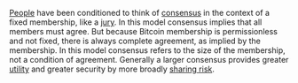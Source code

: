 [People](Glossary#person) have been conditioned to think of [consensus](Glossary#consensus) in the context of a fixed membership, like a [jury](https://en.m.wikipedia.org/wiki/Hung_jury). In this model consensus implies that all members must agree. But because Bitcoin membership is permissionless and not fixed, there is always complete agreement, as implied by the membership. In this model consensus refers to the size of the membership, not a condition of agreement. Generally a larger consensus provides greater [utility](Glossary#utility) and greater security by more broadly [sharing risk](Risk-Sharing-Principle).